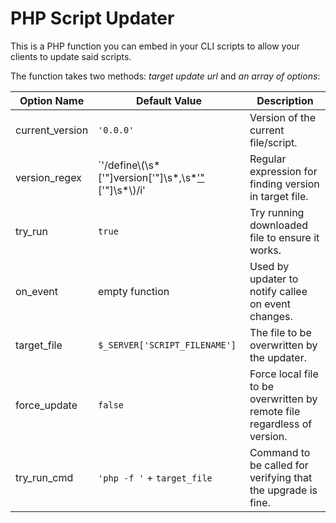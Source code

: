 PHP Script Updater
==================

This is a PHP function you can embed in your CLI scripts to allow your clients to update said scripts.

The function takes two methods: *target update url* and *an array of options*:

Option Name      | Default Value                                                        | Description                                                               |
-----------------|----------------------------------------------------------------------|---------------------------------------------------------------------------|
current_version  | `'0.0.0'`                                                            | Version of the current file/script.                                       |
version_regex    | `'/define\\(\\s*[\'"]version[\'"]\\s*,\\s*[\'"](.*?)[\'"]\\s*\\)/i'  | Regular expression for finding version in target file.                    |
try_run          | `true`                                                               | Try running downloaded file to ensure it works.                           |
on_event         | empty function                                                       | Used by updater to notify callee on event changes.                        |
target_file      | `$_SERVER['SCRIPT_FILENAME']`                                        | The file to be overwritten by the updater.                                |
force_update     | `false`                                                              | Force local file to be overwritten by remote file regardless of version.  |
try_run_cmd      | `'php -f '` + `target_file`                                          | Command to be called for verifying that the upgrade is fine.              |